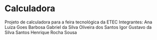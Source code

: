 # Calculadora
Projeto de calculadora para a feira tecnológica da ETEC
Integrantes:
Ana Luiza Goes Barbosa
Gabriel da Silva Oliveira dos Santos
Igor Gustavo da Silva Santos
Henrique Rocha Sousa
